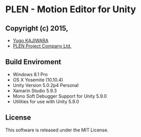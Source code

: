 PLEN - Motion Editor for Unity
================================================================================

Copyright (c) 2015,
---
- [Yugo KAJIWARA](https://github.com/musubi05)
- [PLEN Project Company Ltd.](http://plen.jp)

Build Enviroment
---
- Windows 8.1 Pro
- OS X Yosemite (10.10.4)
- Unity Version 5.0.2p4 Personal
- Xamarin Studio 5.9.3
- Mono Soft Debugger Support for Unity 5.9.0
- Utilities for use with Unity 5.9.0

License
---
This software is released under the MIT License.